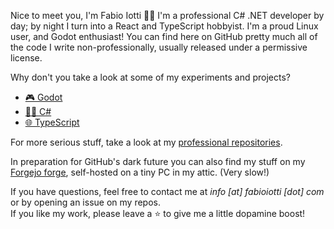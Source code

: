 Nice to meet you, I'm Fabio Iotti 🙋‍♂️ I'm a professional C# .NET developer by day; by night I turn into a React and TypeScript hobbyist. I'm a proud Linux user, and Godot enthusiast! You can find here on GitHub pretty much all of the code I write non-professionally, usually released under a permissive license.

Why don't you take a look at some of my experiments and projects?

- [🎮 Godot](https://github.com/bruce965?tab=repositories&q=Godot&sort=stargazers)
- [👨‍💻 C#](https://github.com/bruce965?tab=repositories&language=c%23&sort=stargazers)
- [🌐 TypeScript](https://github.com/bruce965?tab=repositories&language=typescript&sort=stargazers)

For more serious stuff, take a look at my [professional repositories](https://github.com/fiotti?tab=repositories).

In preparation for GitHub's dark future you can also find my stuff on my [Forgejo forge](https://git.fabioiotti.com/bruce965), self-hosted on a tiny PC in my attic. (Very slow!)

If you have questions, feel free to contact me at _info [at] fabioiotti [do​t] com_ or by opening an issue on my repos.\
If you like my work, please leave a ⭐ to give me a little dopamine boost!

<!--
## Hi there 👋

**bruce965/bruce965** is a ✨ _special_ ✨ repository because its `README.md` (this file) appears on your GitHub profile.

Here are some ideas to get you started:

- 🔭 I’m currently working on ...
- 🌱 I’m currently learning ...
- 👯 I’m looking to collaborate on ...
- 🤔 I’m looking for help with ...
- 💬 Ask me about ...
- 📫 How to reach me: ...
- 😄 Pronouns: ...
- ⚡ Fun fact: ...
-->
